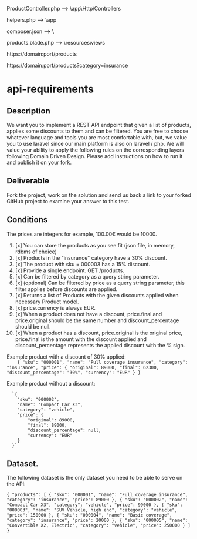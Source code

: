 ProductController.php --> <laravel root>\app\Http\Controllers
  
helpers.php --> <laravel root>\app
  
composer.json --> <laravel root>\
  
products.blade.php --> <laravel root>\resources\views
  

https://domain:port/products
  
https://domain:port/products?category=insurance


  
# api-requirements

## Description
We want you to implement a REST API endpoint that given a list of products, applies some
discounts to them and can be filtered.
You are free to choose whatever language and tools you are most comfortable with, but, we value you to use laravel since our main platform is also on laravel / php.
We will value your ability to apply the following rules on the corresponding layers following Domain Driven Design. 
Please add instructions on how to run it and publish it on your fork.

## Deliverable 

Fork the project, work on the solution and send us back a link to your forked GitHub project to examine your answer to this test.

## Conditions 


The prices are integers for example, 100.00€ would be 10000.
  
1. [x] You can store the products as you see fit (json file, in memory, rdbms of choice)
2. [x] Products in the "insurance" category have a 30% discount.
3. [x] The product with sku = 000003 has a 15% discount.
4. [x] Provide a single endpoint. GET /products.
5. [x] Can be filtered by category as a query string parameter.
6. [x] (optional) Can be filtered by price as a query string parameter, this filter applies before discounts are applied.
7. [x] Returns a list of Products with the given discounts applied when necessary Product model.
8. [x] price.currency is always EUR.
9. [x] When a product does not have a discount, price.final and price.original should be the same number and discount_percentage should be null.
10. [x] When a product has a discount, price.original is the original price, price.final is the amount with the discount applied and discount_percentage represents the applied discount with the % sign.

Example product with a discount of 30% applied:  
`    {
      "sku": "000001",
      "name": "Full coverage insurance",
      "category": "insurance",
      "price": {
          "original": 89000,
          "final": 62300,
          "discount_percentage": "30%",
          "currency": "EUR"
      }
    }`
  
  Example product without a discount:
  
      `{
        "sku": "000002",
        "name": "Compact Car X3",
        "category": "vehicle",
        "price": {
            "original": 89000,
            "final": 89000,
            "discount_percentage": null,
            "currency": "EUR"
        }
      }`
      
## Dataset.       
The following dataset is the only dataset you need to be able to serve on the API: 

`{
    "products": [
      {
        "sku": "000001",
        "name": "Full coverage insurance",
        "category": "insurance",
        "price": 89000
      },
      {
        "sku": "000002",
        "name": "Compact Car X3",
        "category": "vehicle",
        "price": 99000
      },
      {
        "sku": "000003",
        "name": "SUV Vehicle, high end",
        "category": "vehicle",
        "price": 150000
      },
      {
        "sku": "000004",
        "name": "Basic coverage",
        "category": "insurance",
        "price": 20000
      },
      {
        "sku": "000005",
        "name": "Convertible X2, Electric",
        "category": "vehicle",
        "price": 250000
      }
    ]
  }`
